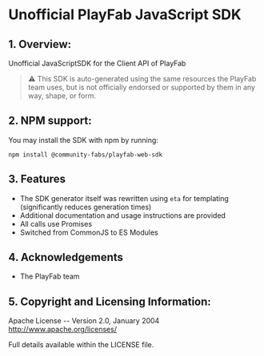# Unofficial PlayFab JavaScript SDK

## 1. Overview:

Unofficial JavaScriptSDK for the Client API of PlayFab

> ⚠️ This SDK is auto-generated using the same resources the PlayFab team uses, but is not officially endorsed or supported by them in any way, shape, or form.

## 2. NPM support:

You may install the SDK with npm by running:

`npm install @community-fabs/playfab-web-sdk`

## 3. Features

- The SDK generator itself was rewritten using `eta` for templating (significantly reduces generation times)
- Additional documentation and usage instructions are provided
- All calls use Promises
- Switched from CommonJS to ES Modules

## 4. Acknowledgements

- The PlayFab team

## 5. Copyright and Licensing Information:

Apache License --
Version 2.0, January 2004
http://www.apache.org/licenses/

Full details available within the LICENSE file.
